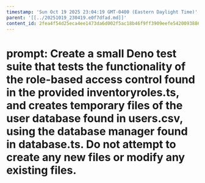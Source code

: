 ```yaml
---
timestamp: 'Sun Oct 19 2025 23:04:19 GMT-0400 (Eastern Daylight Time)'
parent: '[[../20251019_230419.e0f7dfad.md]]'
content_id: 2fea4f54d25eca4ee1473da6d002f5ac18b46f9ff3909eefe5420093886d74e7
---
```


# prompt: Create a small Deno test suite that tests the functionality of the role-based access control found in the provided inventoryroles.ts, and creates temporary files of the user database found in users.csv, using the database manager found in database.ts. Do not attempt to create any new files or modify any existing files.
